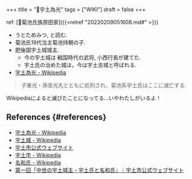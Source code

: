 +++
title = "📝宇土為光"
tags = ["WIKI"]
draft = false
+++

ref: [📝菊池氏族原田家]({{<relref "20220209051608.md#" >}})

-   うとためみつ, と読む.
-   菊池氏19代当主菊池持朝の子.
-   肥後国宇土城城主.
    -   今の宇土城は 戦国時代の武将, 小西行長が建てた.
    -   宇土氏の治めた城は，今は宇土古城と呼ばれる.
-   [宇土為光 - Wikipedia](https://ja.wikipedia.org/wiki/%E5%AE%87%E5%9C%9F%E7%82%BA%E5%85%89)

> 子重光・孫宮光丸とともに処刑され、菊池系宇土氏はここに滅亡する.

Wikipediaによると滅びたことになってる...いやわたしがいるよ！


## References {#references}

-   [宇土為光 - Wikipedia](https://ja.wikipedia.org/wiki/%E5%AE%87%E5%9C%9F%E7%82%BA%E5%85%89)
-   [宇土城 - Wikipedia](https://ja.wikipedia.org/wiki/%E5%AE%87%E5%9C%9F%E5%9F%8E)
-   [宇土市公式ウェブサイト](https://www.city.uto.lg.jp/)
-   [宇土市 - Wikipedia](https://ja.wikipedia.org/wiki/%E5%AE%87%E5%9C%9F%E5%B8%82)
-   [名和氏 - Wikipedia](https://ja.wikipedia.org/wiki/%E5%90%8D%E5%92%8C%E6%B0%8F)
-   [第一回「中世の宇土城主・宇土氏と名和氏」｜宇土市公式ウェブサイト](https://www.city.uto.lg.jp/museum/article/view/33/318.html)
